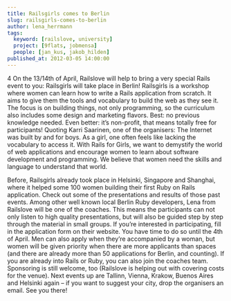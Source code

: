 ```yaml
---
title: Railsgirls comes to Berlin
slug: railsgirls-comes-to-berlin
author: lena_herrmann
tags:
  keyword: [railslove, university]
  project: [9flats, jobmensa]
  people: [jan_kus, jakob_hilden]
published_at: 2012-03-05 14:00:00
---
```


4 On the 13/14th of April, Railslove will help to bring a very special Rails event to you: Railsgirls will take place in Berlin!
Railsgirls is a workshop where women can learn how to write a Rails application from scratch. It aims to give them the tools and vocabulary to build the web as they see it. The focus is on building things, not only programming, so the curriculum also includes some design and marketing flavors. Best: no previous knowledge needed. Even better: it’s non-profit, that means totally free for participants!
Quoting Karri Saarinen, one of the organisers:
The Internet was built by and for boys. As a girl, one often feels like lacking the vocabulary to access it. With Rails for Girls, we want to demystify the world of web applications and encourage women to learn about software development and programming. We believe that women need the skills and language to understand that world.

Before, Railsgirls already took place in Helsinki, Singapore and Shanghai, where it helped some 100 women building their first Ruby on Rails application. Check out some of the presentations and results of those past events.
Among other well known local Berlin Ruby developers, Lena from Railslove will be one of the coaches. This means the participants can not only listen to high quality presentations, but will also be guided step by step through the material in small groups.
If you’re interested in participating, fill in the application form on their website. You have time to do so until the 4th of April. Men can also apply when they’re accompanied by a woman, but women will be given priority when there are more applicants than spaces (and there are already more than 50 applications for Berlin, and counting).
If you are already into Rails or Ruby, you can also join the coaches team. Sponsoring is still welcome, too (Railslove is helping out with covering costs for the venue). Next events up are Tallinn, Vienna, Krakow, Buenos Aires and Helsinki again – if you want to suggest your city, drop the organisers an email.
See you there!
